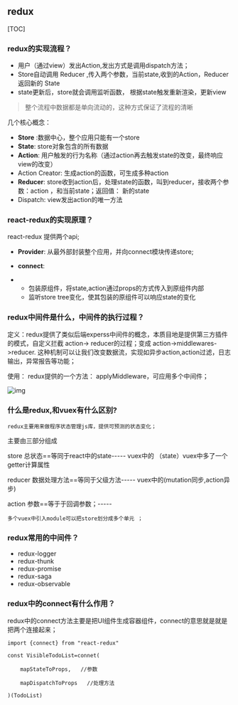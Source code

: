 ## redux



[TOC]



### redux的实现流程？

- 用户（通过view）发出Action,发出方式是调用dispatch方法；
- Store自动调用 Reducer ,传入两个参数，当前state,收到的Action，Reducer 返回新的 State
- state更新后，store就会调用监听函数， 根据state触发重新渲染，更新view

> 整个流程中数据都是单向流动的，这种方式保证了流程的清晰



几个核心概念：

- **Store** :数据中心，整个应用只能有一个store
- **State**: store对象包含的所有数据
- **Action**: 用户触发的行为名称（通过action再去触发state的改变，最终响应view的改变）
- Action Creator: 生成action的函数，可生成多种action
- **Reducer**: store收到action后，处理state的函数，叫到reducer，接收两个参数：action ，和当前state；返回值： 新的state
- Dispatch: view发出action的唯一方法



### react-redux的实现原理？

react-redux 提供两个api; 

- **Provider**: 从最外部封装整个应用，并向connect模块传递store;

- **connect**: 
- - 包装原组件，将state,action通过props的方式传入到原组件内部
  - 监听store tree变化，使其包装的原组件可以响应state的变化



### redux中间件是什么，中间件的执行过程？

定义：redux提供了类似后端experss中间件的概念，本质目地是提供第三方插件的模式，自定义拦截 action-> reducer的过程；变成 action->middlewares->reducer. 这种机制可以让我们改变数据流，实现如异步action,action过滤，日志输出，异常报告等功能；

使用： redux提供的一个方法： applyMiddleware，可应用多个中间件；

![img](en-resource://database/11931:0)





### 什么是redux,和vuex有什么区别?

```
redux主要用来做程序状态管理js库，提供可预测的状态变化；
```

主要由三部分组成

store 总状态==等同于react中的state----- vuex中的 （state）vuex中多了一个getter计算属性

reducer 数据处理方法==等同于父级方法----- vuex中的(mutation同步,action异步)

action  参数==等于于回调参数；-----

```
多个vuex中引入module可以把store划分成多个单元 ；
```





### redux常用的中间件？

- redux-logger
- redux-thunk
- redux-promise
- redux-saga
- redux-observable





### redux中的connect有什么作用？

redux中的connect方法主要是把UI组件生成容器组件，connect的意思就是就是把两个连接起来；

```
import {connect} from "react-redux"

const VisibleTodoList=connet(

​    mapStateToProps,   //参数

​    mapDispatchToProps   //处理方法

)(TodoList)
```



